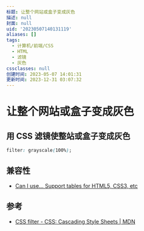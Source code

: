```yaml
---
标题: 让整个网站或盒子变成灰色
描述: null
封面: null
uid: '20230507140131119'
aliases: []
tags:
  - 计算机/前端/CSS
  - HTML
  - 滤镜
  - 灰色
cssclasses: null
创建时间: 2023-05-07 14:01:31
更新时间: 2023-12-31 03:07:32
---
```


# 让整个网站或盒子变成灰色

## 用 CSS 滤镜使整站或盒子变成灰色

```css
filter: grayscale(100%);
```

## 兼容性

- [Can I use... Support tables for HTML5, CSS3, etc](https://caniuse.com/?search=filter)

## 参考

- [CSS filter - CSS: Cascading Style Sheets | MDN](https://developer.mozilla.org/en-US/docs/Web/CSS/filter)
